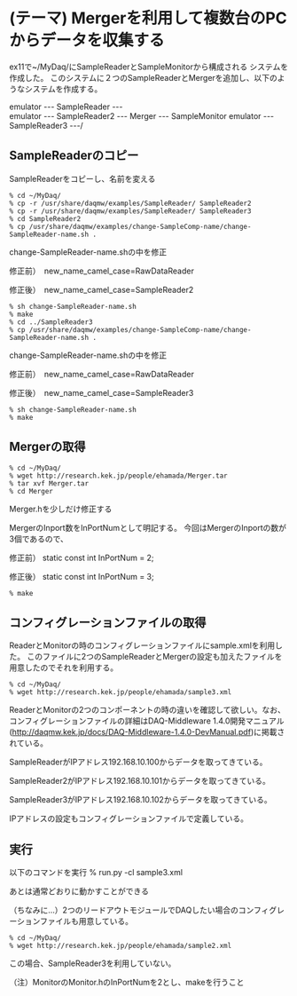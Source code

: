 (テーマ) Mergerを利用して複数台のPCからデータを収集する
===============================================================

ex11で~/MyDaq/にSampleReaderとSampleMonitorから構成される
システムを作成した。
このシステムに２つのSampleReaderとMergerを追加し、以下のようなシステムを作成する。

emulator --- SampleReader  ---\
emulator --- SampleReader2 --- Merger --- SampleMonitor
emulator --- SampleReader3 ---/


SampleReaderのコピー
--------------------------------
SampleReaderをコピーし、名前を変える

    % cd ~/MyDaq/
    % cp -r /usr/share/daqmw/examples/SampleReader/ SampleReader2
    % cp -r /usr/share/daqmw/examples/SampleReader/ SampleReader3
    % cd SampleReader2
    % cp /usr/share/daqmw/examples/change-SampleComp-name/change-SampleReader-name.sh .

change-SampleReader-name.shの中を修正

修正前）　new_name_camel_case=RawDataReader

修正後）　new_name_camel_case=SampleReader2


    % sh change-SampleReader-name.sh
    % make
    % cd ../SampleReader3
    % cp /usr/share/daqmw/examples/change-SampleComp-name/change-SampleReader-name.sh .

change-SampleReader-name.shの中を修正

修正前）　new_name_camel_case=RawDataReader

修正後）　new_name_camel_case=SampleReader3

    % sh change-SampleReader-name.sh
    % make



Mergerの取得
--------------------------------

    % cd ~/MyDaq/
    % wget http://research.kek.jp/people/ehamada/Merger.tar
    % tar xvf Merger.tar 
    % cd Merger

Merger.hを少しだけ修正する

MergerのInport数をInPortNumとして明記する。
今回はMergerのInportの数が3個であるので、

修正前）    static const int InPortNum = 2;  

修正後）    static const int InPortNum = 3;  

    % make



コンフィグレーションファイルの取得
--------------------------------
ReaderとMonitorの時のコンフィグレーションファイルにsample.xmlを利用した。
このファイルに2つのSampleReaderとMergerの設定も加えたファイルを用意したのでそれを利用する。

    % cd ~/MyDaq/
    % wget http://research.kek.jp/people/ehamada/sample3.xml


ReaderとMonitorの2つのコンポーネントの時の違いを確認して欲しい。なお、コンフィグレーションファイルの詳細はDAQ-Middleware 1.4.0開発マニュアル(http://daqmw.kek.jp/docs/DAQ-Middleware-1.4.0-DevManual.pdf)に掲載されている。


SampleReaderがIPアドレス192.168.10.100からデータを取ってきている。

SampleReader2がIPアドレス192.168.10.101からデータを取ってきている。

SampleReader3がIPアドレス192.168.10.102からデータを取ってきている。

IPアドレスの設定もコンフィグレーションファイルで定義している。

実行
--------------------------------

以下のコマンドを実行
    % run.py -cl sample3.xml

あとは通常どおりに動かすことができる



（ちなみに...）2つのリードアウトモジュールでDAQしたい場合のコンフィグレーションファイルも用意している。

    % cd ~/MyDaq/
    % wget http://research.kek.jp/people/ehamada/sample2.xml

この場合、SampleReader3を利用していない。

（注）MonitorのMonitor.hのInPortNumを2とし、makeを行うこと

















